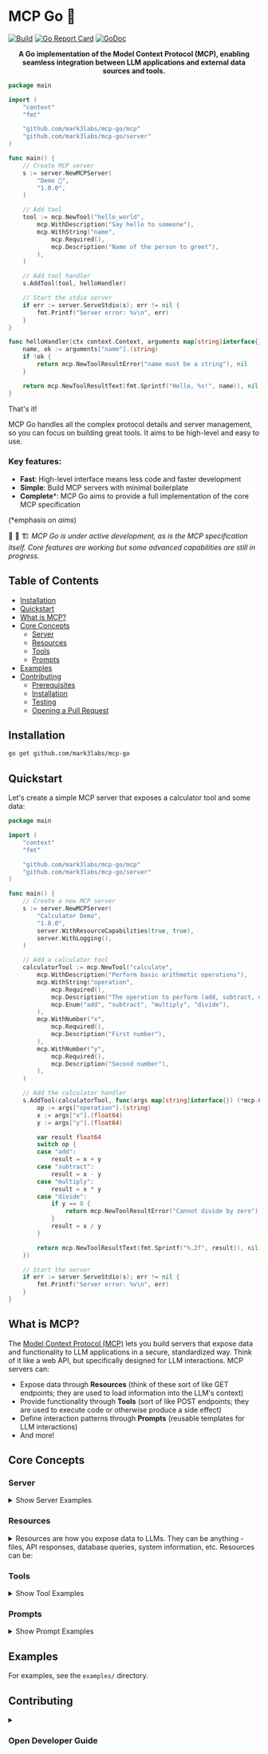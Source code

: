 <!-- omit in toc -->
# MCP Go 🚀
[![Build](https://github.com/mark3labs/mcp-go/actions/workflows/ci.yml/badge.svg?branch=main)](https://github.com/mark3labs/mcp-go/actions/workflows/ci.yml)
[![Go Report Card](https://goreportcard.com/badge/github.com/mark3labs/mcp-go?cache)](https://goreportcard.com/report/github.com/mark3labs/mcp-go)
[![GoDoc](https://pkg.go.dev/badge/github.com/mark3labs/mcp-go.svg)](https://pkg.go.dev/github.com/mark3labs/mcp-go)

<div align="center">

<strong>A Go implementation of the Model Context Protocol (MCP), enabling seamless integration between LLM applications and external data sources and tools.</strong>

</div>

```go
package main

import (
    "context"
    "fmt"

    "github.com/mark3labs/mcp-go/mcp"
    "github.com/mark3labs/mcp-go/server"
)

func main() {
    // Create MCP server
    s := server.NewMCPServer(
        "Demo 🚀",
        "1.0.0",
    )

    // Add tool
    tool := mcp.NewTool("hello_world",
        mcp.WithDescription("Say hello to someone"),
        mcp.WithString("name",
            mcp.Required(),
            mcp.Description("Name of the person to greet"),
        ),
    )

    // Add tool handler
    s.AddTool(tool, helloHandler)

    // Start the stdio server
    if err := server.ServeStdio(s); err != nil {
        fmt.Printf("Server error: %v\n", err)
    }
}

func helloHandler(ctx context.Context, arguments map[string]interface{}) (*mcp.CallToolResult, error) {
    name, ok := arguments["name"].(string)
    if !ok {
        return mcp.NewToolResultError("name must be a string"), nil
    }

    return mcp.NewToolResultText(fmt.Sprintf("Hello, %s!", name)), nil
}
```

That's it!

MCP Go handles all the complex protocol details and server management, so you can focus on building great tools. It aims to be high-level and easy to use.

### Key features:
* **Fast**: High-level interface means less code and faster development
* **Simple**: Build MCP servers with minimal boilerplate
* **Complete***: MCP Go aims to provide a full implementation of the core MCP specification

(\*emphasis on *aims*)

🚨 🚧 🏗️ *MCP Go is under active development, as is the MCP specification itself. Core features are working but some advanced capabilities are still in progress.* 


<!-- omit in toc -->
## Table of Contents

- [Installation](#installation)
- [Quickstart](#quickstart)
- [What is MCP?](#what-is-mcp)
- [Core Concepts](#core-concepts)
  - [Server](#server)
  - [Resources](#resources)
  - [Tools](#tools)
  - [Prompts](#prompts)
- [Examples](#examples)
- [Contributing](#contributing)
  - [Prerequisites](#prerequisites)
  - [Installation](#installation-1)
  - [Testing](#testing)
  - [Opening a Pull Request](#opening-a-pull-request)

## Installation

```bash
go get github.com/mark3labs/mcp-go
```

## Quickstart

Let's create a simple MCP server that exposes a calculator tool and some data:

```go
package main

import (
    "context"
    "fmt"

    "github.com/mark3labs/mcp-go/mcp"
    "github.com/mark3labs/mcp-go/server"
)

func main() {
    // Create a new MCP server
    s := server.NewMCPServer(
        "Calculator Demo",
        "1.0.0",
        server.WithResourceCapabilities(true, true),
        server.WithLogging(),
    )

    // Add a calculator tool
    calculatorTool := mcp.NewTool("calculate",
        mcp.WithDescription("Perform basic arithmetic operations"),
        mcp.WithString("operation",
            mcp.Required(),
            mcp.Description("The operation to perform (add, subtract, multiply, divide)"),
            mcp.Enum("add", "subtract", "multiply", "divide"),
        ),
        mcp.WithNumber("x",
            mcp.Required(),
            mcp.Description("First number"),
        ),
        mcp.WithNumber("y",
            mcp.Required(),
            mcp.Description("Second number"),
        ),
    )

    // Add the calculator handler
    s.AddTool(calculatorTool, func(args map[string]interface{}) (*mcp.CallToolResult, error) {
        op := args["operation"].(string)
        x := args["x"].(float64)
        y := args["y"].(float64)

        var result float64
        switch op {
        case "add":
            result = x + y
        case "subtract":
            result = x - y
        case "multiply":
            result = x * y
        case "divide":
            if y == 0 {
                return mcp.NewToolResultError("Cannot divide by zero"), nil
            }
            result = x / y
        }

        return mcp.NewToolResultText(fmt.Sprintf("%.2f", result)), nil
    })

    // Start the server
    if err := server.ServeStdio(s); err != nil {
        fmt.Printf("Server error: %v\n", err)
    }
}
```
## What is MCP?

The [Model Context Protocol (MCP)](https://modelcontextprotocol.io) lets you build servers that expose data and functionality to LLM applications in a secure, standardized way. Think of it like a web API, but specifically designed for LLM interactions. MCP servers can:

- Expose data through **Resources** (think of these sort of like GET endpoints; they are used to load information into the LLM's context)
- Provide functionality through **Tools** (sort of like POST endpoints; they are used to execute code or otherwise produce a side effect)
- Define interaction patterns through **Prompts** (reusable templates for LLM interactions)
- And more!


## Core Concepts


### Server

<details>
<summary>Show Server Examples</summary>

The server is your core interface to the MCP protocol. It handles connection management, protocol compliance, and message routing:

```go
// Create a basic server
s := server.NewMCPServer(
    "My Server",  // Server name
    "1.0.0",     // Version
)

// Start the server using stdio
if err := server.ServeStdio(s); err != nil {
    log.Fatalf("Server error: %v", err)
}
```

</details>

### Resources

<details>
<summary>Resources are how you expose data to LLMs. They can be anything - files, API responses, database queries, system information, etc. Resources can be:</summary>

- Static (fixed URI)
- Dynamic (using URI templates)

Here's a simple example of a static resource:

```go
// Static resource example - exposing a README file
resource := mcp.NewResource(
    "docs://readme",
    "Project README",
    mcp.WithResourceDescription("The project's README file"), 
    mcp.WithMIMEType("text/markdown"),
    mcp.WithAnnotations([]mcp.Role{mcp.RoleAssistant}, 0.8),
)

// Add resource with its handler
s.AddResource(resource, func(ctx context.Context) ([]interface{}, error) {
    content, err := os.ReadFile("README.md")
    if err != nil {
        return nil, err
    }
    
    return []interface{}{
        mcp.TextResourceContents{
            ResourceContents: mcp.ResourceContents{
                URI:      "docs://readme",
                MIMEType: "text/markdown",
            },
            Text: string(content),
        },
    }, nil
})
```

And here's an example of a dynamic resource using a template:

```go
// Dynamic resource example - user profiles by ID
template := mcp.NewResourceTemplate(
    "users://{id}/profile",
    "User Profile",
    mcp.WithTemplateDescription("Returns user profile information"),
    mcp.WithTemplateMIMEType("application/json"),
    mcp.WithTemplateAnnotations([]mcp.Role{mcp.RoleAssistant, mcp.RoleUser}, 0.5),
)

// Add template with its handler
s.AddResourceTemplate(template, func(ctx context.Context, args map[string]interface{}) ([]interface{}, error) {
    userID := args["id"].(string)
    
    profile, err := getUserProfile(userID)  // Your DB/API call here
    if err != nil {
        return nil, err
    }
    
    return []interface{}{
        mcp.TextResourceContents{
            ResourceContents: mcp.ResourceContents{
                URI:      fmt.Sprintf("users://%s/profile", userID),
                MIMEType: "application/json",
            },
            Text: profile,
        },
    }, nil
})
```

The examples are simple but demonstrate the core concepts. Resources can be much more sophisticated - serving multiple contents, using annotations, integrating with databases or external APIs, etc.
</details>

### Tools

<details>
<summary>Show Tool Examples</summary>

Tools let LLMs take actions through your server. Unlike resources, tools are expected to perform computation and have side effects. They're similar to POST endpoints in a REST API.

Simple calculation example:
```go
calculatorTool := mcp.NewTool("calculate",
    mcp.WithDescription("Perform basic arithmetic calculations"),
    mcp.WithString("operation",
        mcp.Required(),
        mcp.Description("The arithmetic operation to perform"),
        mcp.Enum("add", "subtract", "multiply", "divide"),
    ),
    mcp.WithNumber("x",
        mcp.Required(),
        mcp.Description("First number"),
    ),
    mcp.WithNumber("y",
        mcp.Required(),
        mcp.Description("Second number"),
    ),
)

s.AddTool(calculatorTool, func(args map[string]interface{}) (*mcp.CallToolResult, error) {
    op := args["operation"].(string)
    x := args["x"].(float64)
    y := args["y"].(float64)

    var result float64
    switch op {
    case "add":
        result = x + y
    case "subtract":
        result = x - y
    case "multiply":
        result = x * y
    case "divide":
        if y == 0 {
            return mcp.NewToolResultError("Division by zero is not allowed"), nil
        }
        result = x / y
    }
    
    return mcp.FormatNumberResult(result), nil
})
```

HTTP request example:
```go
httpTool := mcp.NewTool("http_request",
    mcp.WithDescription("Make HTTP requests to external APIs"),
    mcp.WithString("method",
        mcp.Required(),
        mcp.Description("HTTP method to use"),
        mcp.Enum("GET", "POST", "PUT", "DELETE"),
    ),
    mcp.WithString("url",
        mcp.Required(),
        mcp.Description("URL to send the request to"),
        mcp.Pattern("^https?://.*"),
    ),
    mcp.WithString("body",
        mcp.Description("Request body (for POST/PUT)"),
    ),
)

s.AddTool(httpTool, func(args map[string]interface{}) (*mcp.CallToolResult, error) {
    method := args["method"].(string)
    url := args["url"].(string)
    body := ""
    if b, ok := args["body"].(string); ok {
        body = b
    }

    // Create and send request
    var req *http.Request
    var err error
    if body != "" {
        req, err = http.NewRequest(method, url, strings.NewReader(body))
    } else {
        req, err = http.NewRequest(method, url, nil)
    }
    if err != nil {
        return mcp.NewToolResultError(fmt.Sprintf("Failed to create request: %v", err)), nil
    }

    client := &http.Client{}
    resp, err := client.Do(req)
    if err != nil {
        return mcp.NewToolResultError(fmt.Sprintf("Request failed: %v", err)), nil
    }
    defer resp.Body.Close()

    // Return response
    respBody, err := io.ReadAll(resp.Body)
    if err != nil {
        return mcp.NewToolResultError(fmt.Sprintf("Failed to read response: %v", err)), nil
    }

    return mcp.NewToolResultText(fmt.Sprintf("Status: %d\nBody: %s", resp.StatusCode, string(respBody))), nil
})
```

Tools can be used for any kind of computation or side effect:
- Database queries
- File operations  
- External API calls
- Calculations
- System operations

Each tool should:
- Have a clear description
- Validate inputs
- Handle errors gracefully 
- Return structured responses
- Use appropriate result types

</details>

### Prompts

<details>
<summary>Show Prompt Examples</summary>

Prompts are reusable templates that help LLMs interact with your server effectively. They're like "best practices" encoded into your server. Here are some examples:

```go
// Simple greeting prompt
s.AddPrompt(mcp.NewPrompt("greeting",
    mcp.WithPromptDescription("A friendly greeting prompt"),
    mcp.WithArgument("name",
        mcp.ArgumentDescription("Name of the person to greet"),
    ),
), func(args map[string]string) (*mcp.GetPromptResult, error) {
    name := args["name"]
    if name == "" {
        name = "friend"
    }
    
    return mcp.NewGetPromptResult(
        "A friendly greeting",
        []mcp.PromptMessage{
            mcp.NewPromptMessage(
                mcp.RoleAssistant,
                mcp.NewTextContent(fmt.Sprintf("Hello, %s! How can I help you today?", name)),
            ),
        },
    ), nil
})

// Code review prompt with embedded resource
s.AddPrompt(mcp.NewPrompt("code_review",
    mcp.WithPromptDescription("Code review assistance"),
    mcp.WithArgument("pr_number",
        mcp.ArgumentDescription("Pull request number to review"),
        mcp.RequiredArgument(),
    ),
), func(args map[string]string) (*mcp.GetPromptResult, error) {
    prNumber := args["pr_number"]
    if prNumber == "" {
        return nil, fmt.Errorf("pr_number is required")
    }
    
    return mcp.NewGetPromptResult(
        "Code review assistance",
        []mcp.PromptMessage{
            mcp.NewPromptMessage(
                mcp.RoleSystem,
                mcp.NewTextContent("You are a helpful code reviewer. Review the changes and provide constructive feedback."),
            ),
            mcp.NewPromptMessage(
                mcp.RoleAssistant,
                mcp.NewEmbeddedResource(mcp.ResourceContents{
                    URI: fmt.Sprintf("git://pulls/%s/diff", prNumber),
                    MIMEType: "text/x-diff",
                }),
            ),
        },
    ), nil
})

// Database query builder prompt
s.AddPrompt(mcp.NewPrompt("query_builder",
    mcp.WithPromptDescription("SQL query builder assistance"),
    mcp.WithArgument("table",
        mcp.ArgumentDescription("Name of the table to query"),
        mcp.RequiredArgument(),
    ),
), func(args map[string]string) (*mcp.GetPromptResult, error) {
    tableName := args["table"]
    if tableName == "" {
        return nil, fmt.Errorf("table name is required")
    }
    
    return mcp.NewGetPromptResult(
        "SQL query builder assistance",
        []mcp.PromptMessage{
            mcp.NewPromptMessage(
                mcp.RoleSystem,
                mcp.NewTextContent("You are a SQL expert. Help construct efficient and safe queries."),
            ),
            mcp.NewPromptMessage(
                mcp.RoleAssistant,
                mcp.NewEmbeddedResource(mcp.ResourceContents{
                    URI: fmt.Sprintf("db://schema/%s", tableName),
                    MIMEType: "application/json",
                }),
            ),
        },
    ), nil
})
```

Prompts can include:
- System instructions
- Required arguments
- Embedded resources
- Multiple messages
- Different content types (text, images, etc.)
- Custom URI schemes

</details>

## Examples

For examples, see the `examples/` directory.


## Contributing

<details>

<summary><h3>Open Developer Guide</h3></summary>

### Prerequisites

Go version >= 1.23

### Installation

Create a fork of this repository, then clone it:

```bash
git clone https://github.com/mark3labs/mcp-go.git
cd mcp-go
```

### Testing

Please make sure to test any new functionality. Your tests should be simple and atomic and anticipate change rather than cement complex patterns.

Run tests from the root directory:

```bash
go test -v './...'
```

### Opening a Pull Request

Fork the repository and create a new branch:

```bash
git checkout -b my-branch
```

Make your changes and commit them:


```bash
git add . && git commit -m "My changes"
```

Push your changes to your fork:


```bash
git push origin my-branch
```

Feel free to reach out in a GitHub issue or discussion if you have any questions!

</details>
